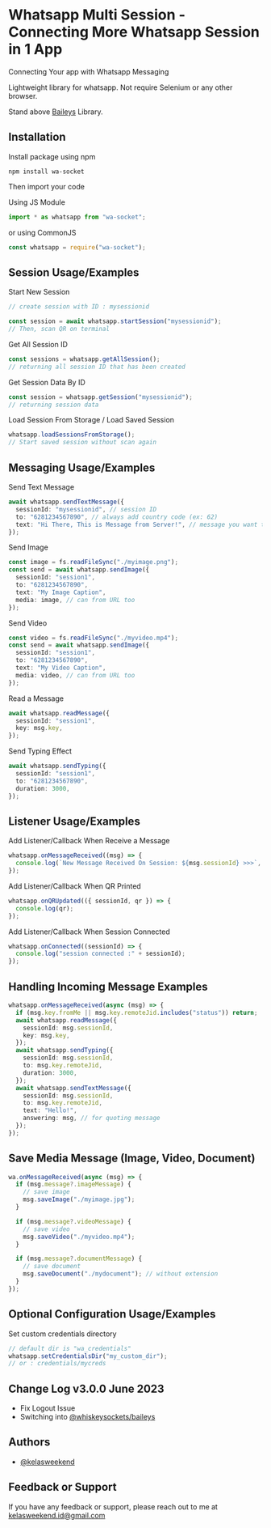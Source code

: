 # Whatsapp Multi Session - Connecting More Whatsapp Session in 1 App

Connecting Your app with Whatsapp Messaging

Lightweight library for whatsapp. Not require Selenium or any other browser.

Stand above [Baileys](https://github.com/WhiskeySockets/Baileys) Library.

## Installation

Install package using npm

```
npm install wa-socket
```

Then import your code

Using JS Module

```ts
import * as whatsapp from "wa-socket";
```

or using CommonJS

```ts
const whatsapp = require("wa-socket");
```

## Session Usage/Examples

Start New Session

```ts
// create session with ID : mysessionid

const session = await whatsapp.startSession("mysessionid");
// Then, scan QR on terminal
```

Get All Session ID

```ts
const sessions = whatsapp.getAllSession();
// returning all session ID that has been created
```

Get Session Data By ID

```ts
const session = whatsapp.getSession("mysessionid");
// returning session data
```

Load Session From Storage / Load Saved Session

```ts
whatsapp.loadSessionsFromStorage();
// Start saved session without scan again
```

## Messaging Usage/Examples

Send Text Message

```ts
await whatsapp.sendTextMessage({
  sessionId: "mysessionid", // session ID
  to: "6281234567890", // always add country code (ex: 62)
  text: "Hi There, This is Message from Server!", // message you want to send
});
```

Send Image

```ts
const image = fs.readFileSync("./myimage.png");
const send = await whatsapp.sendImage({
  sessionId: "session1",
  to: "6281234567890",
  text: "My Image Caption",
  media: image, // can from URL too
});
```

Send Video

```ts
const video = fs.readFileSync("./myvideo.mp4");
const send = await whatsapp.sendImage({
  sessionId: "session1",
  to: "6281234567890",
  text: "My Video Caption",
  media: video, // can from URL too
});
```

Read a Message

```ts
await whatsapp.readMessage({
  sessionId: "session1",
  key: msg.key,
});
```

Send Typing Effect

```ts
await whatsapp.sendTyping({
  sessionId: "session1",
  to: "6281234567890",
  duration: 3000,
});
```

## Listener Usage/Examples

Add Listener/Callback When Receive a Message

```ts
whatsapp.onMessageReceived((msg) => {
  console.log(`New Message Received On Session: ${msg.sessionId} >>>`, msg);
});
```

Add Listener/Callback When QR Printed

```ts
whatsapp.onQRUpdated(({ sessionId, qr }) => {
  console.log(qr);
});
```

Add Listener/Callback When Session Connected

```ts
whatsapp.onConnected((sessionId) => {
  console.log("session connected :" + sessionId);
});
```

## Handling Incoming Message Examples

```ts
whatsapp.onMessageReceived(async (msg) => {
  if (msg.key.fromMe || msg.key.remoteJid.includes("status")) return;
  await whatsapp.readMessage({
    sessionId: msg.sessionId,
    key: msg.key,
  });
  await whatsapp.sendTyping({
    sessionId: msg.sessionId,
    to: msg.key.remoteJid,
    duration: 3000,
  });
  await whatsapp.sendTextMessage({
    sessionId: msg.sessionId,
    to: msg.key.remoteJid,
    text: "Hello!",
    answering: msg, // for quoting message
  });
});
```

## Save Media Message (Image, Video, Document)

```ts
wa.onMessageReceived(async (msg) => {
  if (msg.message?.imageMessage) {
    // save image
    msg.saveImage("./myimage.jpg");
  }

  if (msg.message?.videoMessage) {
    // save video
    msg.saveVideo("./myvideo.mp4");
  }

  if (msg.message?.documentMessage) {
    // save document
    msg.saveDocument("./mydocument"); // without extension
  }
});
```

## Optional Configuration Usage/Examples

Set custom credentials directory

```ts
// default dir is "wa_credentials"
whatsapp.setCredentialsDir("my_custom_dir");
// or : credentials/mycreds
```

## Change Log v3.0.0 June 2023

- Fix Logout Issue
- Switching into [@whiskeysockets/baileys](https://github.com/WhiskeySockets/Baileys)

## Authors

- [@kelasweekend](https://www.github.com/kelasweekend)

## Feedback or Support

If you have any feedback or support, please reach out to me at kelasweekend.id@gmail.com
